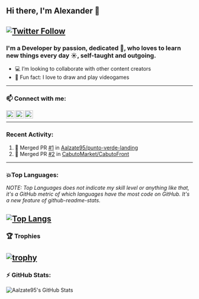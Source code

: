 ## Hi there, I'm Alexander 👋

[![Twitter Follow](https://img.shields.io/twitter/follow/AlexAlzate95?color=blue&label=Follow%20%40AlexAlzate95&logo=Twitter&style=flat-square)](https://twitter.com/intent/follow?screen_name=AlexAlzate95)
---
### I'm a Developer by passion, dedicated 💪, who loves to learn new things every day ☀️, self-taught and outgoing.

- 💻 I’m looking to collaborate with other content creators
- 🎪 Fun fact: I love to draw and play videogames
---
### 📫 Connect with me:

[<img align="left" alt="Aalzate95 | Twitter" width="22px" src="https://github.com/TheDudeThatCode/TheDudeThatCode/blob/master/Assets/Twitter.svg" />][twitter] 
[<img align="left" alt="Aalzate95 | LinkedIn" width="22px" src="https://github.com/TheDudeThatCode/TheDudeThatCode/blob/master/Assets/Linkedin.svg" />][linkedin]
[<img align="left" alt="Aalzate95 | Instagram" width="22px" src="https://github.com/TheDudeThatCode/TheDudeThatCode/blob/master/Assets/Instagram.svg" />][instagram]<br/>

---
### Recent Activity:
<!-- BLOG-POST-LIST:START -->
1. 🎉 Merged PR [#1](https://github.com/Aalzate95/punto-verde-landing/pull/1) in [Aalzate95/punto-verde-landing](https://github.com/Aalzate95/punto-verde-landing)
2. 🎉 Merged PR [#2](https://github.com/CabutoMarket/CabutoFront/pull/2) in [CabutoMarket/CabutoFront](https://github.com/CabutoMarket/CabutoFront)
<!-- BLOG-POST-LIST:END -->
---
### 💥Top Languages:
*NOTE: Top Languages does not indicate my skill level or anything like that, it's a GitHub metric of which languages have the most code on GitHub. It's a new feature of github-readme-stats.*

[![Top Langs](https://github-readme-stats.vercel.app/api/top-langs/?username=Aalzate95&langs_count=5&layout=compact&theme=react)](https://github.com/anuraghazra/github-readme-stats)
---
### 🏆 Trophies
[![trophy](https://github-profile-trophy.vercel.app/?username=aalzate95&theme=dracula)](https://github.com/ryo-ma/github-profile-trophy)
---
### :zap: GitHub Stats:  
  <p>
    <img align="left" alt="Aalzate95's GitHub Stats" src="https://github-readme-stats.aalzate95.vercel.app/api?username=Aalzate95&show_icons=true&hide_border=true&count_private=true&theme=tokyonight" /><br/>  
  </p>
<br/>

[twitter]: https://twitter.com/AlexAlzate95
[instagram]: https://instagram.com/alex.alzate95
[linkedin]: https://linkedin.com/in/aalzate95

